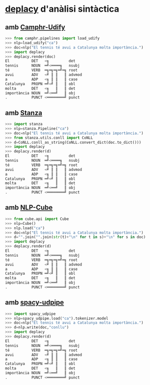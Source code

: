 # [deplacy](https://koichiyasuoka.github.io/deplacy/) d'anàlisi sintàctica

## amb [Camphr-Udify](https://camphr.readthedocs.io/en/latest/notes/udify.html)

```py
>>> from camphr.pipelines import load_udify
>>> nlp=load_udify("ca")
>>> doc=nlp("El tennis té avui a Catalunya molta importància.")
>>> import deplacy
>>> deplacy.render(doc)
El          DET   <╗         det
tennis      NOUN  ═╝<════╗   nsubj
té          VERB  ═╗═╗═╗═╝═╗ root
avui        ADV   <╝ ║ ║   ║ advmod
a           ADP   <╗ ║ ║   ║ case
Catalunya   PROPN ═╝<╝ ║   ║ obl
molta       DET   <╗   ║   ║ det
importància NOUN  ═╝<══╝   ║ obj
.           PUNCT <════════╝ punct
```

## amb [Stanza](https://stanfordnlp.github.io/stanza)

```py
>>> import stanza
>>> nlp=stanza.Pipeline("ca")
>>> doc=nlp("El tennis té avui a Catalunya molta importància.")
>>> from stanza.utils.conll import CoNLL
>>> d=CoNLL.conll_as_string(CoNLL.convert_dict(doc.to_dict()))
>>> import deplacy
>>> deplacy.render(d)
El          DET   <╗         det
tennis      NOUN  ═╝<════╗   nsubj
té          VERB  ═╗═╗═╗═╝═╗ root
avui        ADV   <╝ ║ ║   ║ advmod
a           ADP   <╗ ║ ║   ║ case
Catalunya   PROPN ═╝<╝ ║   ║ obl
molta       DET   <╗   ║   ║ det
importància NOUN  ═╝<══╝   ║ obj
.           PUNCT <════════╝ punct
```

## amb [NLP-Cube](https://github.com/Adobe/NLP-Cube)

```py
>>> from cube.api import Cube
>>> nlp=Cube()
>>> nlp.load("ca")
>>> doc=nlp("El tennis té avui a Catalunya molta importància.")
>>> d="".join("".join(str(t)+"\n" for t in s)+"\n" for s in doc)
>>> import deplacy
>>> deplacy.render(d)
El          DET   <╗         det
tennis      NOUN  ═╝<════╗   nsubj
té          VERB  ═╗═╗═╗═╝═╗ root
avui        ADV   <╝ ║ ║   ║ advmod
a           ADP   <╗ ║ ║   ║ case
Catalunya   PROPN ═╝<╝ ║   ║ obl
molta       DET   <╗   ║   ║ det
importància NOUN  ═╝<══╝   ║ obj
.           PUNCT <════════╝ punct
```

## amb [spacy-udpipe](https://github.com/TakeLab/spacy-udpipe)

```py
>>> import spacy_udpipe
>>> nlp=spacy_udpipe.load("ca").tokenizer.model
>>> doc=nlp("El tennis té avui a Catalunya molta importància.")
>>> d=nlp.write(doc,"conllu")
>>> import deplacy
>>> deplacy.render(d)
El          DET   <╗         det
tennis      NOUN  ═╝<════╗   nsubj
té          VERB  ═╗═╗═╗═╝═╗ root
avui        ADV   <╝ ║ ║   ║ advmod
a           ADP   <╗ ║ ║   ║ case
Catalunya   PROPN ═╝<╝ ║   ║ obl
molta       DET   <╗   ║   ║ det
importància NOUN  ═╝<══╝   ║ obj
.           PUNCT <════════╝ punct
```

